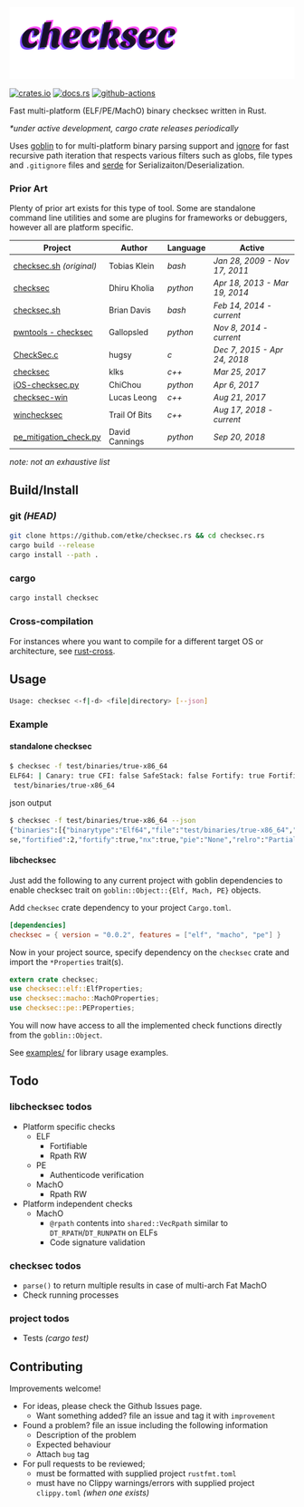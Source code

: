 ![checksec.rs](./resources/checksec.svg)

[![crates.io](https://img.shields.io/crates/v/checksec.svg)](https://crates.io/crates/checksec) [![docs.rs](https://docs.rs/checksec/badge.svg)](https://docs.rs/checksec) [![github-actions](https://github.com/etke/checksec.rs/workflows/github%20actions/badge.svg?branch=master)](https://github.com/etke/checksec.rs/actions)

Fast multi-platform (ELF/PE/MachO) binary checksec written in Rust.

*\*under active development, cargo crate releases periodically*

Uses [goblin](https://docs.rs/goblin) to for multi-platform binary parsing support and [ignore](https://docs.rs/ignore) for fast recursive path iteration that respects various filters such as globs, file types and `.gitignore` files and [serde](https://docs.rs/serde) for Serializaiton/Deserialization.

### Prior Art

Plenty of prior art exists for this type of tool. Some are standalone command line utilities and some are plugins for frameworks or debuggers, however all are platform specific.

Project | Author | Language | Active
--- | --- |--- | ---
[checksec.sh](http://trapkit.de/tools/checksec.html) *(original)*| Tobias Klein | _bash_ | *Jan 28, 2009 - Nov 17, 2011*
[checksec](https://github.com/kholia/checksec) | Dhiru Kholia | _python_ | *Apr 18, 2013 - Mar 19, 2014*
[checksec.sh](https://github.com/slimm609/checksec.sh) | Brian Davis | _bash_ | *Feb 14, 2014 - current*
[pwntools - checksec](https://github.com/Gallopsled/pwntools/blob/26598f3da61677da6254daf25f699bda6635d803/pwnlib/elf/elf.py#L1734) | Gallopsled | _python_ | *Nov 8, 2014 - current*
[CheckSec.c](https://github.com/hugsy/stuff/blob/master/CheckSec.c)| hugsy | _c_ | *Dec 7, 2015 - Apr 24, 2018*
[checksec](https://github.com/klks/checksec) | klks | _c++_ | *Mar 25, 2017*
[iOS-checksec.py](https://gist.github.com/ChiChou/15f0772db25343be0bb7072f15992a4e) | ChiChou | _python_ | *Apr 6, 2017*
[checksec-win](https://github.com/wmliang/checksec-win) | Lucas Leong | _c++_ | *Aug 21, 2017*
[winchecksec](https://github.com/trailofbits/winchecksec) | Trail Of Bits | _c++_ | *Aug 17, 2018 - current*
[pe_mitigation_check.py](https://gist.github.com/edeca/d123c5eb2ce541f36ab245da544d80cd) | David Cannings | _python_ | *Sep 20, 2018*

*note: not an exhaustive list*

## Build/Install

### git *(HEAD)*

```sh
git clone https://github.com/etke/checksec.rs && cd checksec.rs
cargo build --release
cargo install --path .
```

### cargo

```sh
cargo install checksec
```

### Cross-compilation

For instances where you want to compile for a different target OS or architecture, see [rust-cross](https://github.com/japaric/rust-cross).

## Usage

```sh
Usage: checksec <-f|-d> <file|directory> [--json]
```

### Example

#### standalone checksec

```sh
$ checksec -f test/binaries/true-x86_64
ELF64: | Canary: true CFI: false SafeStack: false Fortify: true Fortified: 2 NX: true PIE: None Relro: Partial RPATH: None RUNPATH: None | File:
 test/binaries/true-x86_64
```

json output

```sh
$ checksec -f test/binaries/true-x86_64 --json
{"binaries":[{"binarytype":"Elf64","file":"test/binaries/true-x86_64","properties":{"Elf":{"canary":true,"clang_cfi":false,"clang_safestack":fal
se,"fortified":2,"fortify":true,"nx":true,"pie":"None","relro":"Partial","rpath":{"paths":["None"]},"runpath":{"paths":["None"]}}}}]}
```

#### libchecksec

Just add the following to any current project with goblin dependencies to enable checksec trait on `goblin::Object::{Elf, Mach, PE}` objects.

Add `checksec` crate dependency to your project `Cargo.toml`.

```toml
[dependencies]
checksec = { version = "0.0.2", features = ["elf", "macho", "pe"] }
```

Now in your project source, specify dependency on the `checksec` crate and import the `*Properties` trait(s).

```rust
extern crate checksec;
use checksec::elf::ElfProperties;
use checksec::macho::MachOProperties;
use checksec::pe::PEProperties;
```

You will now have access to all the implemented check functions directly from the `goblin::Object`.

See [examples/](https://github.com/etke/checksec.rs/tree/master/examples) for library usage examples.

## Todo

### libchecksec todos

* Platform specific checks
  * ELF
    * Fortifiable
    * Rpath RW
  * PE
    * Authenticode verification
  * MachO
    * Rpath RW
* Platform independent checks
  * MachO
    * `@rpath` contents into `shared::VecRpath` similar to `DT_RPATH`/`DT_RUNPATH` on ELFs
    * Code signature validation

### checksec todos

* `parse()` to return multiple results in case of multi-arch Fat MachO
* Check running processes

### project todos

* Tests *(cargo test)*

## Contributing

Improvements welcome!

* For ideas, please check the Github Issues page.
  * Want something added? file an issue and tag it with `improvement`
* Found a problem? file an issue including the following information
  * Description of the problem
  * Expected behaviour
  * Attach `bug` tag
* For pull requests to be reviewed;
  * must be formatted with supplied project `rustfmt.toml`
  * must have no Clippy warnings/errors with supplied project `clippy.toml` *(when one exists)*

